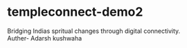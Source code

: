 # templeconnect-demo2
Bridging Indias spritual changes through digital connectivity.
<br>
Auther- Adarsh kushwaha